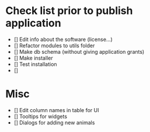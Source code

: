 # Check list prior to publish application
* [] Edit info about the software (license...)
* [] Refactor modules to utils folder
* [] Make db schema (without giving application grants)
* [] Make installer
* [] Test installation
* [] 


# Misc
* [] Edit column names in table for UI
* [] Tooltips for widgets
* [] Dialogs for adding new animals
